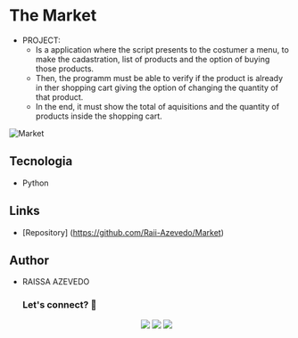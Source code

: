 # The Market
- PROJECT:
    - Is a application where the script presents to the costumer a menu, to make the cadastration, list of products and the option of buying those products.
    - Then, the programm must be able to verify if the product is already in ther shopping cart giving the option of changing the quantity of that product.
    - In the end, it must show the total of aquisitions and the quantity of products inside the shopping cart.

![Market]()


## Tecnologia

 - Python
 
## Links
 
  - [Repository] (https://github.com/Raii-Azevedo/Market)

## Author
- RAISSA AZEVEDO
 
  ### Let's connect? 🤝
  <div>
    <p align="center">
      <a href="https://www.linkedin.com/in/raissa-azevedo-555893120/"><img src="https://img.shields.io/badge/-LinkedIn-0077B5?style=flat&logo=Linkedin&logoColor=white"/></a>
      <a href="https://twitter.com/Raiissa_Azevedo"><img src="https://img.shields.io/badge/-Twitter-%231DA1F2?style=flat&logo=twitter&logoColor=white"/></a>
      <a href="https://www.instagram.com/raiissa.azevedo/"><img src="https://img.shields.io/badge/-Instagram-E4405F?style=flat&logo=instagram&logoColor=white"/></a>
  </p> </div></div>
</div>

